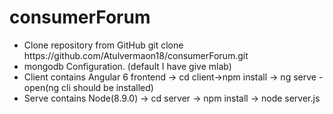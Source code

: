 # consumerForum
<ul>
<li>Clone repository from GitHub git clone https://github.com/Atulvermaon18/consumerForum.git </li>
<li>mongodb Configuration. (default I have give mlab)</li>
<li>Client contains  Angular 6 frontend -> cd client->npm install -> ng serve -open(ng cli should be installed)</li>
  <li>Serve contains Node(8.9.0) -> cd server -> npm install -> node server.js</li>
  </ul>
